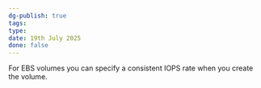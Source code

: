 ```yaml
---
dg-publish: true
tags: 
type: 
date: 19th July 2025
done: false
---
```


For EBS volumes you can specify a consistent IOPS rate when you create the volume.